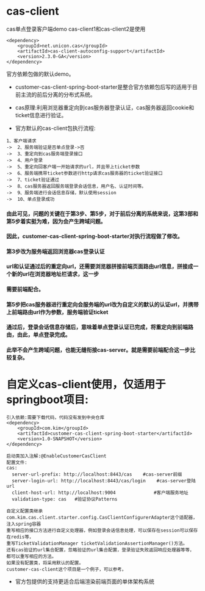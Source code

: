 # cas-client
cas单点登录客户端demo
cas-client1和cas-client2是使用
```
<dependency>
    <groupId>net.unicon.cas</groupId>
    <artifactId>cas-client-autoconfig-support</artifactId>
    <version>2.3.0-GA</version>
</dependency>
```
官方依赖包做的默认demo。

+ customer-cas-client-spring-boot-starter是整合官方依赖包后写的适用于目前主流的前后分离的分布式系统。
+ cas原理:利用浏览器重定向到cas服务器登录认证，cas服务器返回cookie和ticket信息进行验证。

+ 官方默认的cas-client包执行流程:
```
1、客户端请求
->  2、服务端验证是否单点登录->否
->  3、重定向到cas服务端登录接口
->  4、用户登录
->  5、重定向回客户端一开始请求的url，并且带上ticket参数
->  6、服务端携带ticket参数进行http请求cas服务器的ticket验证接口
->  7、ticket验证通过
->  8、cas服务器返回服务端登录会话信息，用户名、认证时间等。
->  9、服务端进行会话信息存储，默认使用session
->  10、单点登录成功
```
#### 由此可见，问题的关键在于第3步、第5步，对于前后分离的系统来说，这第3部和第5步着实挺为难，因为会产生跨域问题。
#### 因此，customer-cas-client-spring-boot-starter对执行流程做了修改。
#### 第3步改为服务端返回浏览器cas登录认证
#### url和认证通过后的重定向url，还需要浏览器拼接前端页面路由url信息，拼接成一个新的url在浏览器地址栏请求，这一步
#### 需要前端配合。
#### 第5步把cas服务器进行重定向会服务端的url改为自定义的默认的认证url，并携带上前端路由url作为参数，服务端验证ticket
#### 通过后，登录会话信息存储后，意味着单点登录认证已完成，将重定向到前端路由，由此，单点登录完成。
#### 此举不会产生跨域问题，也能无缝衔接cas-server。就是需要前端配合这一步比较复杂。

# 自定义cas-client使用，仅适用于springboot项目:
```
引入依赖:需要下载代码，代码没有发到中央仓库
<dependency>
    <groupId>com.kim</groupId>
    <artifactId>customer-cas-client-spring-boot-starter</artifactId>
    <version>1.0-SNAPSHOT</version>
</dependency>

启动类加入注解:@EnableCustomerCasClient
配置文件:
cas:
  server-url-prefix: http://localhost:8443/cas    #cas-server前缀
  server-login-url: http://localhost:8443/cas/login    #cas-server登陆url
  client-host-url: http://localhost:9004              #客户端服务地址
  validation-type: cas   #验证协议Patterns

自定义配置类继承com.kim.cas.client.starter.config.CasClientConfigurerAdapter这个适配器，注入spring容器
重写相应的接口方法进行自定义处理器，例如登录会话信息处理，可以保存在session可以保存在redis等，
重写TicketValidationManager ticketValidationAssertionManager()方法。
还有cas验证的url集合配置，忽略验证的url集合配置，登录验证失败返回响应处理器等等，都可以重写相应的方法。
如果没有配置类，将采用默认的配置。
customer-cas-client这个项目是一个例子，可以参考。
```
+ 官方包提供的支持更适合后端渲染前端页面的单体架构系统 
